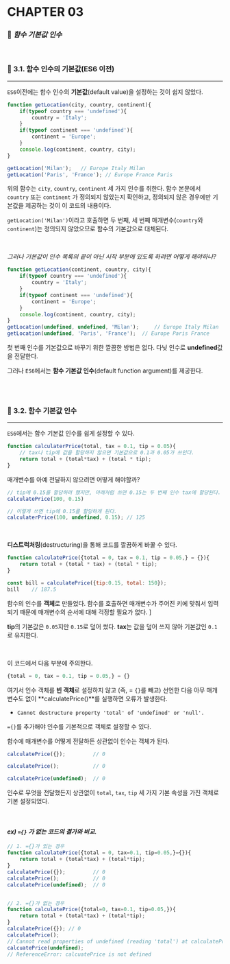 #  CHAPTER 03

###  :pencil: ***함수 기본값 인수***
<br>

### :page_facing_up: 3.1. 함수 인수의 기본값(ES6 이전)

---

`ES6`이전에는 함수 인수의 **기본값**(default value)을 설정하는 것이 쉽지 않았다.

```javascript
function getLocation(city, country, continent){
    if(typeof country === 'undefined'){
        country = 'Italy';
    }
    if(typeof continent === 'undefined'){
        continent = 'Europe';
    }
    console.log(continent, country, city);
}

getLocation('Milan');	// Europe Italy Milan
getLocation('Paris', 'France');	// Europe France Paris
```

위의 함수는 `city`, `country`, `continent` 세 가지 인수를 취한다. 함수 본문에서 `country` 또는 `continent` 가 정의되지 않았는지 확인하고, 정의되지 않은 경우에만 기본값을 제공하는 것이 이 코드의 내용이다.

`getLocation('Milan')`이라고 호출하면 두 번째, 세 번째 매개변수(`country`와 `continent`)는 정의되지 않았으므로 함수의 기본값으로 대체된다.

<br>

_그러나 기본값이 인수 목록의 끝이 아닌 시작 부분에 있도록 하려면 어떻게 해야하나?_

```javascript
function getLocation(continent, country, city){
    if(typeof country === 'undefined'){
        country = 'Italy';
    }
    if(typeof continent === 'undefined'){
        continent = 'Europe';
    }
    console.log(continent, country, city);
}
getLocation(undefined, undefined, 'Milan');		// Europe Italy Milan
getLocation(undefined, 'Paris', 'France');	// Europe Paris France
```

첫 번째 인수를 기본값으로 바꾸기 위한 깔끔한 방법은 없다. 다닞 인수로 **undefined**값을 전달한다. 

그러나 `ES6`에서는 **함수 기본값 인수**(default function argument)를 제공한다.

<br>

<br>

### :page_facing_up: 3.2. 함수 기본값 인수

---

`ES6`에서는 함수 기본값 인수를 쉽게 설정할 수 있다.

```javascript
function calculaterPrice(total, tax = 0.1, tip = 0.05){
    // tax나 tip에 값을 할당하지 않으면 기본값으로 0.1과 0.05가 쓰인다.
    return total + (total*tax) + (total * tip);
}
```

매개변수를 아예 전달하지 않으려면 어떻게 해야할까?

```javascript
// tip에 0.15를 할당하려 했지만, 아래처럼 쓰면 0.15는 두 번째 인수 tax에 할당된다.
calculatePrice(100, 0.15)

// 이렇게 쓰면 tip에 0.15를 할당하게 된다.
calculaterPrice(100, undefined, 0.15); // 125
```

<br>

**디스트럭처링**(destructuring)을 통해 코드를 깔끔하게 바꿀 수 있다.

```javascript
function calculatePrice({total = 0, tax = 0.1, tip = 0.05,} = {}){
    return total + (total * tax) + (total * tip);
}

const bill = calculatePrice({tip:0.15, total: 150});
bill	// 187.5
```

함수의 인수를 **객체**로 만들었다. 함수를 호출하면 매개변수가 주어진 키에 맞춰서 입력되기 때문에 매개변수의 순서에 대해 걱정할 필요가 없다. ]

**tip**의 기본값은 `0.05`지만 `0.15`로 덮어 썼다. **tax**는 값을 덮어 쓰지 않아 기본값인 `0.1`로 유지한다.

<br>

이 코드에서 다음 부분에 주의한다.

```javascript
{total = 0, tax = 0.1, tip = 0.05,} = {}
```

여기서 인수 객체를 **빈 객체**로 설정하지 않고 (즉, = `{}`를 빼고) 선언한 다음 아무 매개변수도 없이 **calculatePrice()**를 실행하면 오류가 발생한다.

- `Cannot destructure property 'total' of 'undefined' or 'null'.`

`={}`를 추가해야 인수를 기본적으로 객체로 설정할 수 있다. 

함수에 매개변수를 어떻게 전달하든 상관없이 인수는 객체가 된다.

```javascript
calculatePrice({});			// 0

calculatePrice();			// 0

calculatePrice(undefined);	// 0
```

인수로 무엇을 전달했든지 상관없이 `total`, `tax`, `tip` 세 가지 기본 속성을 가진 객체로 기본 설정되었다.

<br>

#### _ex) `={}` 가 없는 코드의 결가와 비교._

```javascript
// 1. ={}가 있는 경우
function calculatePrice({total = 0, tax=0.1, tip=0.05,}={}){
    return total + (total*tax) + (total*tip);    
}
calculatePrice({});			// 0
calculatePrice();			// 0
calculatePrice(undefined);	// 0


// 2. ={}가 없는 경우
function calculatePrice({total=0, tax=0.1, tip=0.05,}){
    return total + (total*tax) + (total*tip);
}
calculatePrice({});	// 0
calculatePrice();	
// Cannot read properties of undefined (reading 'total') at calculatePrice
calcuatePrice(undefined);
// ReferenceError: calcuatePrice is not defined
```

